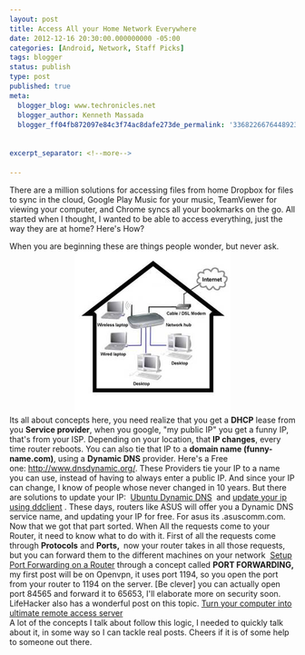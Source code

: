 ```yaml
---
layout: post
title: Access All your Home Network Everywhere
date: 2012-12-16 20:30:00.000000000 -05:00
categories: [Android, Network, Staff Picks]
tags: blogger
status: publish
type: post
published: true
meta:
  blogger_blog: www.techronicles.net
  blogger_author: Kenneth Massada
  blogger_ff04fb872097e84c3f74ac8dafe273de_permalink: '3368226676448923996'


excerpt_separator: <!--more-->

---
```

<p>There are a million solutions for accessing files from home Dropbox for files to sync in the cloud, Google Play Music for your music, TeamViewer for viewing your computer, and Chrome syncs all your bookmarks on the go. All started when I thought, I wanted to be able to access everything, just the way they are at home? Here's How?
<div></div>
<div>When you are beginning these are things people wonder, but never ask. </div>
<div></div>
<div class="separator" style="clear:both;text-align:center;"><a href="#" style="margin-left:1em;margin-right:1em;"><img border="0" src="/assets/images/wp/7902f-home-network.jpg" /></a></div>
<div>Its all about concepts here, you need realize that you get a <b>DHCP</b> lease from you <b>Service provider</b>, when you google, "my public IP" you get a funny IP, that's from your ISP. Depending on your location, that <b>IP changes</b>, every time router reboots. You can also tie that IP to a <b>domain name (funny-name.com)</b>, using a <b>Dynamic DNS</b> provider. Here's a Free one: <a href="http://www.dnsdynamic.org/">http://www.dnsdynamic.org/</a>. These Providers tie your IP to a name you can use, instead of having to always enter a public IP. And since your IP can change, I know of people whose never changed in 10 years. But there are solutions to update your IP:  <a href="https://help.ubuntu.com/community/DynamicDNS">Ubuntu Dynamic DNS</a>  and <a href="http://www.ubuntugeek.com/update-ip-addresses-at-dynamic-dns-services-using-ddclient.html">update your ip using ddclient</a> . These days, routers like ASUS will offer you a Dynamic DNS service name, and updating your IP for free. For asus its .asuscomm.com. </div>
<div></div>
<div>Now that we got that part sorted. When All the requests come to your Router, it need to know what to do with it. First of all the requests come through <b>Protocols</b> and <b>Ports, </b> now your router takes in all those requests, but you can forward them to the different machines on your network  <a href="http://www.wikihow.com/Set-up-Port-Forwarding-on-a-Router">Setup Port Forwarding on a Router</a> through a concept called <b>PORT FORWARDING, </b>my first post will be on Openvpn, it uses port 1194, so you open the port from your router to 1194 on the server. [Be clever] you can actually open port 84565 and forward it to 65653, I'll elaborate more on security soon. </div>
<div></div>
<div>LifeHacker also has a wonderful post on this topic. <a href="http://lifehacker.com/5797582/how-to-turn-your-computer-into-the-ultimate-remote-access-media-server">Turn your computer into ultimate remote access server</a> </div>
<div></div>
<div>A lot of the concepts I talk about follow this logic, I needed to quickly talk about it, in some way so I can tackle real posts. Cheers if it is of some help to someone out there.</div>
<div></div>
<div></div>
